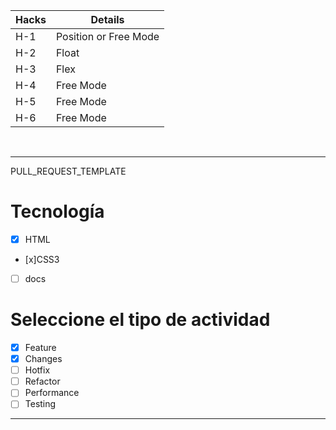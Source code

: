 
|Hacks | Details | 
|----------|---------|
| H-1      | Position or Free Mode |
| H-2      | Float |
| H-3      | Flex | 
| H-4      | Free Mode | 
| H-5      | Free Mode | 
| H-6      | Free Mode | 


<br/> 


---

PULL_REQUEST_TEMPLATE
# Tecnología
- [x] HTML
- [x]CSS3
- [ ] docs

# Seleccione el tipo de actividad
- [x] Feature
- [x] Changes
- [ ] Hotfix
- [ ] Refactor
- [ ] Performance
- [ ] Testing

---

<br/> 

